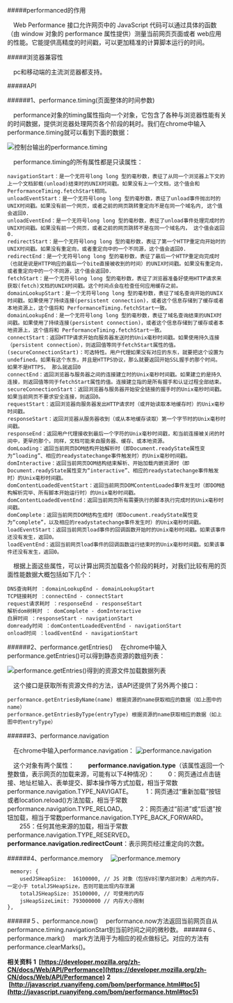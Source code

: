 #####performanced的作用

　Web Performance 接口允许网页中的 JavaScript 代码可以通过具体的函数（由 window 对象的 performance 属性提供）测量当前网页页面或者 web应用的性能。它能提供高精度的时间戳，可以更加精准的计算脚本运行的时间。

#####浏览器兼容性

　pc和移动端的主流浏览器都支持。

#####API

######1、performance.timing(页面整体的时间参数)

　performance对象的timing属性指向一个对象，它包含了各种与浏览器性能有关的时间数据，提供浏览器处理网页各个阶段的耗时。我们在chrome中输入performance.timing就可以看到下面的数据：

![控制台输出的performance.timing](http://upload-images.jianshu.io/upload_images/2593925-54d0c6f966751b0f.png?imageMogr2/auto-orient/strip%7CimageView2/2/w/1240)

　performance.timing的所有属性都是只读属性：
    
    navigationStart：是一个无符号long long 型的毫秒数，表征了从同一个浏览器上下文的上一个文档卸载(unload)结束时的UNIX时间戳。如果没有上一个文档，这个值会和PerformanceTiming.fetchStart相同。
    unloadEventStart：是一个无符号long long 型的毫秒数，表征了unload事件抛出时的UNIX时间戳。如果没有前一个网页，或者之前的网页跳转重定向不是在同一个域名内, 这个值会返回0.
    unloadEventEnd：是一个无符号long long 型的毫秒数，表征了unload事件处理完成时的UNIX时间戳。如果没有前一个网页，或者之前的网页跳转不是在同一个域名内， 这个值会返回0.
    redirectStart：是一个无符号long long 型的毫秒数，表征了第一个HTTP重定向开始时的UNIX时间戳。如果没有重定向，或者重定向中的一个不同源，这个值会返回0.
    redirectEnd：是一个无符号long long 型的毫秒数，表征了最后一个HTTP重定向完成时（也就是说是HTTP响应的最后一个bite直接被收到的时间）的UNIX时间戳。如果没有重定向，或者重定向中的一个不同源，这个值会返回0.
    fetchStart：是一个无符号long long 型的毫秒数，表征了浏览器准备好使用HTTP请求来获取(fetch)文档的UNIX时间戳。这个时间点会在检查任何应用缓存之前。
    domainLookupStart：是一个无符号long long 型的毫秒数，表征了域名查询开始的UNIX时间戳。如果使用了持续连接(persistent connection)，或者这个信息存储到了缓存或者本地资源上，这个值将和 PerformanceTiming.fetchStart一致。
    domainLookupEnd：是一个无符号long long 型的毫秒数，表征了域名查询结束的UNIX时间戳。如果使用了持续连接(persistent connection)，或者这个信息存储到了缓存或者本地资源上，这个值将和 PerformanceTiming.fetchStart一致。
    connectStart：返回HTTP请求开始向服务器发送时的Unix毫秒时间戳。如果使用持久连接（persistent connection），则返回值等同于fetchStart属性的值。
    (secureConnectionStart)：可选特性。用户代理如果没有对应的东东，就要把这个设置为undefined。如果有这个东东，并且是HTTPS协议，那么就要返回开始SSL握手的那个时间。 如果不是HTTPS， 那么就返回0
    connectEnd：返回浏览器与服务器之间的连接建立时的Unix毫秒时间戳。如果建立的是持久连接，则返回值等同于fetchStart属性的值。连接建立指的是所有握手和认证过程全部结束。
    secureConnectionStart：返回浏览器与服务器开始安全链接的握手时的Unix毫秒时间戳。如果当前网页不要求安全连接，则返回0。
    requestStart：返回浏览器向服务器发出HTTP请求时（或开始读取本地缓存时）的Unix毫秒时间戳。
    responseStart：返回浏览器从服务器收到（或从本地缓存读取）第一个字节时的Unix毫秒时间戳。
    responseEnd：返回用户代理接收到最后一个字符的Unix毫秒时间戳，和当前连接被关闭的时间中，更早的那个。同样，文档可能来自服务器、缓存、或本地资源。
    domLoading：返回当前网页DOM结构开始解析时（即Document.readyState属性变为“loading”、相应的readystatechange事件触发时）的Unix毫秒时间戳。
    domInteractive：返回当前网页DOM结构结束解析、开始加载内嵌资源时（即Document.readyState属性变为“interactive”、相应的readystatechange事件触发时）的Unix毫秒时间戳。
    domContentLoadedEventStart：返回当前网页DOMContentLoaded事件发生时（即DOM结构解析完毕、所有脚本开始运行时）的Unix毫秒时间戳。
    domContentLoadedEventEnd：返回当前网页所有需要执行的脚本执行完成时的Unix毫秒时间戳。
    domComplete：返回当前网页DOM结构生成时（即Document.readyState属性变为“complete”，以及相应的readystatechange事件发生时）的Unix毫秒时间戳。
    loadEventStart：返回当前网页load事件的回调函数开始时的Unix毫秒时间戳。如果该事件还没有发生，返回0。
    loadEventEnd：返回当前网页load事件的回调函数运行结束时的Unix毫秒时间戳。如果该事件还没有发生，返回0。
　根据上面这些属性，可以计算出网页加载各个阶段的耗时，对我们比较有用的页面性能数据大概包括如下几个：

    DNS查询耗时 ：domainLookupEnd - domainLookupStart
    TCP链接耗时 ：connectEnd - connectStart
    request请求耗时 ：responseEnd - responseStart
    解析dom树耗时 ： domComplete - domInteractive
    白屏时间 ：responseStart - navigationStart
    domready时间 ：domContentLoadedEventEnd - navigationStart
    onload时间 ：loadEventEnd - navigationStart

######2、performance.getEntries()
　在chrome中输入performance.getEntries()可以得到静态资源的数组列表：

![performance.getEntries()得到的资源文件加载数据列表](http://upload-images.jianshu.io/upload_images/2593925-18bd74f917656ca2.png?imageMogr2/auto-orient/strip%7CimageView2/2/w/1240)

　这个接口是获取所有资源文件的方法，该API还提供了另外两个接口：

    performance.getEntriesByName(name) 根据资源的name获取相应的数据（如上图中的name）
    performance.getEntriesByType(entryType) 根据资源的name获取相应的数据（如上图中的entryType）

######3、performance.navigation

　在chrome中输入performance.navigation：
![performance.navigation](http://upload-images.jianshu.io/upload_images/2593925-76182f9f4d569ddf.png?imageMogr2/auto-orient/strip%7CimageView2/2/w/1240)

　这个对象有两个属性：
　　**performance.navigation.type**（该属性返回一个整数值，表示网页的加载来源，可能有以下4种情况）：
　　0：网页通过点击链接、地址栏输入、表单提交、脚本操作等方式加载，相当于常数performance.navigation.TYPE_NAVIGATE。
　　1：网页通过“重新加载”按钮或者location.reload()方法加载，相当于常数performance.navigation.TYPE_RELOAD。
　　2：网页通过“前进”或“后退”按钮加载，相当于常数performance.navigation.TYPE_BACK_FORWARD。
　　255：任何其他来源的加载，相当于常数performance.navigation.TYPE_RESERVED。
　**performance.navigation.redirectCount**：表示网页经过重定向的次数。

######4、performance.memory
　![performance.memory](http://upload-images.jianshu.io/upload_images/2593925-c464859ee7e5c8bc.png?imageMogr2/auto-orient/strip%7CimageView2/2/w/1240)

     memory: {
        usedJSHeapSize:  16100000, // JS 对象（包括V8引擎内部对象）占用的内存，一定小于 totalJSHeapSize，否则可能出现内存泄漏
        totalJSHeapSize: 35100000, // 可使用的内存
        jsHeapSizeLimit: 793000000 // 内存大小限制
    },
######５、performance.now()
　performance.now方法返回当前网页自从performance.timing.navigationStart到当前时间之间的微秒数。
######６、performance.mark()
　mark方法用于为相应的视点做标记。对应的方法有 performance.clearMarks()。


**相关资料**
**1  [https://developer.mozilla.org/zh-CN/docs/Web/API/Performance](https://developer.mozilla.org/zh-CN/docs/Web/API/Performance)**
**2  [http://javascript.ruanyifeng.com/bom/performance.html#toc5](http://javascript.ruanyifeng.com/bom/performance.html#toc5)**














　